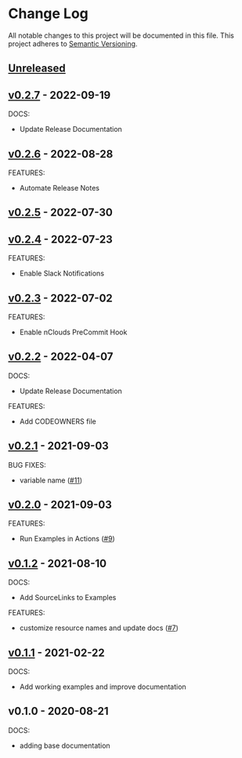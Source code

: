 # Change Log

All notable changes to this project will be documented in this file.
This project adheres to [Semantic Versioning](http://semver.org/).

<a name="unreleased"></a>
## [Unreleased]



<a name="v0.2.7"></a>
## [v0.2.7] - 2022-09-19
DOCS:
- Update Release Documentation


<a name="v0.2.6"></a>
## [v0.2.6] - 2022-08-28
FEATURES:
- Automate Release Notes


<a name="v0.2.5"></a>
## [v0.2.5] - 2022-07-30



<a name="v0.2.4"></a>
## [v0.2.4] - 2022-07-23
FEATURES:
- Enable Slack Notifications


<a name="v0.2.3"></a>
## [v0.2.3] - 2022-07-02
FEATURES:
- Enable nClouds PreCommit Hook


<a name="v0.2.2"></a>
## [v0.2.2] - 2022-04-07
DOCS:
- Update Release Documentation

FEATURES:
- Add CODEOWNERS file


<a name="v0.2.1"></a>
## [v0.2.1] - 2021-09-03
BUG FIXES:
- variable name ([#11](https://github.com/nclouds/terraform-aws-security-group/issues/11))


<a name="v0.2.0"></a>
## [v0.2.0] - 2021-09-03
FEATURES:
- Run Examples in Actions ([#9](https://github.com/nclouds/terraform-aws-security-group/issues/9))


<a name="v0.1.2"></a>
## [v0.1.2] - 2021-08-10
DOCS:
- Add SourceLinks to Examples

FEATURES:
- customize resource names and update docs ([#7](https://github.com/nclouds/terraform-aws-security-group/issues/7))


<a name="v0.1.1"></a>
## [v0.1.1] - 2021-02-22
DOCS:
- Add working examples and improve documentation


<a name="v0.1.0"></a>
## v0.1.0 - 2020-08-21
DOCS:
- adding base documentation


[Unreleased]: https://github.com/nclouds/terraform-aws-security-group/compare/v0.2.7...HEAD
[v0.2.7]: https://github.com/nclouds/terraform-aws-security-group/compare/v0.2.6...v0.2.7
[v0.2.6]: https://github.com/nclouds/terraform-aws-security-group/compare/v0.2.5...v0.2.6
[v0.2.5]: https://github.com/nclouds/terraform-aws-security-group/compare/v0.2.4...v0.2.5
[v0.2.4]: https://github.com/nclouds/terraform-aws-security-group/compare/v0.2.3...v0.2.4
[v0.2.3]: https://github.com/nclouds/terraform-aws-security-group/compare/v0.2.2...v0.2.3
[v0.2.2]: https://github.com/nclouds/terraform-aws-security-group/compare/v0.2.1...v0.2.2
[v0.2.1]: https://github.com/nclouds/terraform-aws-security-group/compare/v0.2.0...v0.2.1
[v0.2.0]: https://github.com/nclouds/terraform-aws-security-group/compare/v0.1.2...v0.2.0
[v0.1.2]: https://github.com/nclouds/terraform-aws-security-group/compare/v0.1.1...v0.1.2
[v0.1.1]: https://github.com/nclouds/terraform-aws-security-group/compare/v0.1.0...v0.1.1
